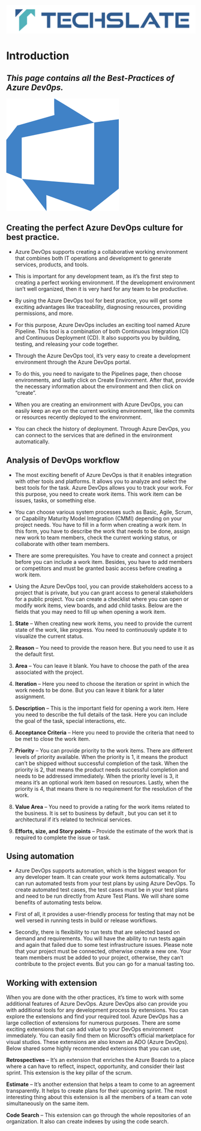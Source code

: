 ![TechSlate](../global/images/ts.png)

# Introduction 

## *This page contains all the Best-Practices of Azure Dev0ps.*

![DevOps](images/AzureDevOps.png)

## **Creating the perfect Azure DevOps culture for best practice.**

- Azure DevOps supports creating a collaborative working environment that combines both IT operations and development to generate services, products, and tools. 

- This is important for any development team, as it’s the first step to creating a perfect working environment. If the development environment isn’t well organized, then it is very hard for any team to be productive. 

- By using the Azure DevOps tool for best practice, you will get some exciting advantages like traceability, diagnosing resources, providing permissions, and more. 

- For this purpose, Azure DevOps includes an exciting tool named Azure Pipeline. This tool is a combination of both Continuous Integration (CI) and Continuous Deployment (CD). It also supports you by building, testing, and releasing your code together. 

- Through the Azure DevOps tool, it’s very easy to create a development environment through the Azure DevOps portal. 

- To do this, you need to navigate to the Pipelines page, then choose environments, and lastly click on Create Environment. After that, provide the necessary information about the environment and then click on “create”.

- When you are creating an environment with Azure DevOps, you can easily keep an eye on the current working environment, like the commits or resources recently deployed to the environment. 

- You can check the history of deployment. Through Azure DevOps, you can connect to the services that are defined in the environment automatically.


## **Analysis of DevOps workflow**

- The most exciting benefit of Azure DevOps is that it enables integration with other tools and platforms. It allows you to analyze and select the best tools for the task. Azure DevOps allows you to track your work. For this purpose, you need to create work items. This work item can be issues, tasks, or something else. 

- You can choose various system processes such as Basic, Agile, Scrum, or Capability Maturity Model Integration (CMMI) depending on your project needs. You have to fill in a form when creating a work item. In this form, you have to describe the work that needs to be done, assign new work to team members, check the current working status, or collaborate with other team members. 

- There are some prerequisites. You have to create and connect a project before you can include a work item. Besides, you have to add members or competitors and must be granted basic access before creating a work item. 

- Using the Azure DevOps tool, you can provide stakeholders access to a project that is private, but you can grant access to general stakeholders for a public project. You can create a checklist where you can open or modify work items, view boards, and add child tasks. 
Below are the fields that you may need to fill up when opening a work item.

1. **State** – When creating new work items, you need to provide the current state of the work, like progress. You need to continuously update it to visualize the current status.

2. **Reason** – You need to provide the reason here. But you need to use it as the default first.

3. **Area** – You can leave it blank. You have to choose the path of the area associated with the project.

4. **Iteration** – Here you need to choose the iteration or sprint in which the work needs to be done. But you can leave it blank for a later assignment.

5. **Description** – This is the important field for opening a work item. Here you need to describe the full details of the task. Here you can include the goal of the task, special interactions, etc.

6. **Acceptance Criteria** – Here you need to provide the criteria that need to be met to close the work item. 

7. **Priority** – You can provide priority to the work items. There are different levels of priority available. When the priority is 1, it means the product can’t be shipped without successful completion of the task. When the priority is 2, that means the product needs successful completion and needs to be addressed immediately. When the priority level is 3, it means it’s an optional work item based on resources. Lastly, when the priority is 4, that means there is no requirement for the resolution of the work.

8. **Value Area** – You need to provide a rating for the work items related to the business. It is set to business by default , but you can set it to architectural if it’s related to technical services.

9. **Efforts, size, and Story points** – Provide the estimate of the work that is required to complete the issue or task.



## **Using automation**


- Azure DevOps supports automation, which is the biggest weapon for any developer team. It can create your work items automatically. You can run automated tests from your test plans by using Azure DevOps. To create automated test cases, the test cases must be in your test plans and need to be run directly from Azure Test Plans. We will share some benefits of automating tests below.

- First of all, it provides a user-friendly process for testing that may not be well versed in running tests in build or release workflows.

- Secondly, there is flexibility to run tests that are selected based on demand and requirements. You will have the ability to run tests again and again that failed due to some test infrastructure issues. Please note that your project must be connected, otherwise create a new one. Your team members must be added to your project, otherwise, they can’t contribute to the project events. But you can go for a manual tasting too.


## **Working with extension**


When you are done with the other practices, it’s time to work with some additional features of Azure DevOps. Azure DevOps also can provide you with additional tools for any development process by extensions. You can explore the extensions and find your required tool. Azure DevOps has a large collection of extensions for numerous purposes. There are some exciting extensions that can add value to your DevOps environment immediately. You can easily find them on Microsoft’s official marketplace for visual studios. These extensions are also known as ADO (Azure DevOps). Below shared some highly recommended extensions that you can use,

**Retrospectives** – It’s an extension that enriches the Azure Boards to a place where a can have to reflect, inspect, opportunity, and consider their last sprint. This extension is the key pillar of the scrum.

**Estimate** – It’s another extension that helps a team to come to an agreement transparently. It helps to create plans for their upcoming sprint. The most interesting thing about this extension is all the members of a team can vote simultaneously on the same item.

**Code Search** – This extension can go through the whole repositories of an organization. It also can create indexes by using the code search.


